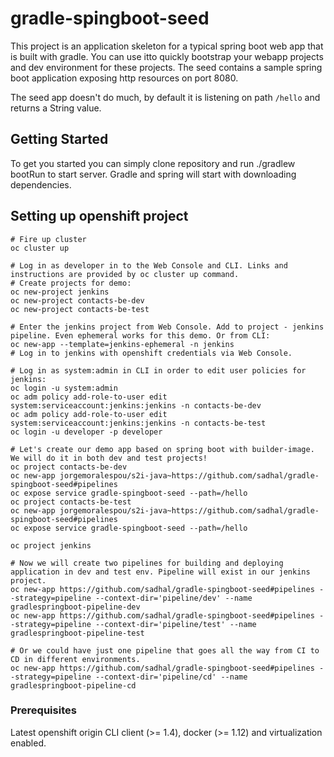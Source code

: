 # gradle-spingboot-seed
This project is an application skeleton for a typical spring boot web app that is built with gradle. You can use itto quickly bootstrap your webapp projects and dev environment for these projects.
The seed contains a sample spring boot application exposing http resources on port 8080.

The seed app doesn't do much, by default it is listening on path ```/hello``` and returns a String value.

## Getting Started
To get you started you can simply clone repository and run ./gradlew bootRun to start server. Gradle and spring will start with downloading dependencies.

## Setting up openshift project
```
# Fire up cluster
oc cluster up

# Log in as developer in to the Web Console and CLI. Links and instructions are provided by oc cluster up command.
# Create projects for demo:
oc new-project jenkins
oc new-project contacts-be-dev
oc new-project contacts-be-test

# Enter the jenkins project from Web Console. Add to project - jenkins pipeline. Even ephemeral works for this demo. Or from CLI:
oc new-app --template=jenkins-ephemeral -n jenkins
# Log in to jenkins with openshift credentials via Web Console.

# Log in as system:admin in CLI in order to edit user policies for jenkins:
oc login -u system:admin
oc adm policy add-role-to-user edit system:serviceaccount:jenkins:jenkins -n contacts-be-dev
oc adm policy add-role-to-user edit system:serviceaccount:jenkins:jenkins -n contacts-be-test
oc login -u developer -p developer

# Let's create our demo app based on spring boot with builder-image. We will do it in both dev and test projects!
oc project contacts-be-dev
oc new-app jorgemoralespou/s2i-java~https://github.com/sadhal/gradle-spingboot-seed#pipelines
oc expose service gradle-spingboot-seed --path=/hello
oc project contacts-be-test
oc new-app jorgemoralespou/s2i-java~https://github.com/sadhal/gradle-spingboot-seed#pipelines
oc expose service gradle-spingboot-seed --path=/hello

oc project jenkins

# Now we will create two pipelines for building and deploying application in dev and test env. Pipeline will exist in our jenkins project.
oc new-app https://github.com/sadhal/gradle-spingboot-seed#pipelines --strategy=pipeline --context-dir='pipeline/dev' --name gradlespringboot-pipeline-dev
oc new-app https://github.com/sadhal/gradle-spingboot-seed#pipelines --strategy=pipeline --context-dir='pipeline/test' --name gradlespringboot-pipeline-test

# Or we could have just one pipeline that goes all the way from CI to CD in different environments. 
oc new-app https://github.com/sadhal/gradle-spingboot-seed#pipelines --strategy=pipeline --context-dir='pipeline/cd' --name gradlespringboot-pipeline-cd

```

### Prerequisites
Latest openshift origin CLI client (>= 1.4), docker (>= 1.12) and virtualization enabled.

